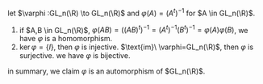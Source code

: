 let $\varphi :GL_n(\R) \to GL_n(\R)$ and $\varphi (A)=(A^t)^{-1}$ for $A \in GL_n(\R)$.
1. if $A,B \in GL_n(\R)$, $\varphi (AB)=((AB)^t)^{-1}=(A^t)^{-1} (B^t)^{-1}=\varphi (A) \varphi (B)$, we have $\varphi$ is a homomorphism.
2. $\ker \varphi=\{I\}$, then $\varphi$ is injective. $\text{im}\ \varphi=GL_n(\R)$, then $\varphi$ is surjective. we have $\varphi$ is bijective.  

in summary, we claim $\varphi$ is an automorphism of $GL_n(\R)$.